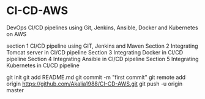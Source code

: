 # CI-CD-AWS

DevOps CI/CD pipelines using Git, Jenkins, Ansible, Docker and Kubernetes on AWS

section 1 CI/CD pipeline using GIT, Jenkins and Maven
Section 2 Integrating Tomcat server in CI/CD pipeline
Section 3 Integrating Docker in CI/CD pipeline
Section 4 Integrating Ansible in CI/CD pipeline
Section 5 Integrating Kubernetes in CI/CD pipeline

git init
git add README.md
git commit -m "first commit"
git remote add origin https://github.com/Akalia1988/CI-CD-AWS.git
git push -u origin master
                
                
